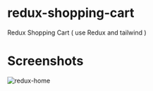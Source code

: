 # redux-shopping-cart
Redux Shopping Cart ( use Redux and tailwind )


# Screenshots
![redux-home](https://user-images.githubusercontent.com/110059221/199264897-b378d10f-d167-474f-aba2-776166bf350a.png)
